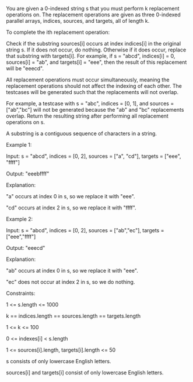 You are given a 0-indexed string s that you must perform k replacement operations on. The replacement operations are given as three 0-indexed parallel arrays, indices, sources, and targets, all of length k.

To complete the ith replacement operation:

Check if the substring sources[i] occurs at index indices[i] in the original string s.
If it does not occur, do nothing.
Otherwise if it does occur, replace that substring with targets[i].
For example, if s = "abcd", indices[i] = 0, sources[i] = "ab", and targets[i] = "eee", then the result of this replacement will be "eeecd".

All replacement operations must occur simultaneously, meaning the replacement operations should not affect the indexing of each other. The testcases will be generated such that the replacements will not overlap.

For example, a testcase with s = "abc", indices = [0, 1], and sources = ["ab","bc"] will not be generated because the "ab" and "bc" replacements overlap.
Return the resulting string after performing all replacement operations on s.

A substring is a contiguous sequence of characters in a string.



Example 1:


Input: s = "abcd", indices = [0, 2], sources = ["a", "cd"], targets = ["eee", "ffff"]

Output: "eeebffff"

Explanation:

"a" occurs at index 0 in s, so we replace it with "eee".

"cd" occurs at index 2 in s, so we replace it with "ffff".

Example 2:

Input: s = "abcd", indices = [0, 2], sources = ["ab","ec"], targets = ["eee","ffff"]

Output: "eeecd"

Explanation:

"ab" occurs at index 0 in s, so we replace it with "eee".

"ec" does not occur at index 2 in s, so we do nothing.


Constraints:

1 <= s.length <= 1000

k == indices.length == sources.length == targets.length

1 <= k <= 100

0 <= indexes[i] < s.length

1 <= sources[i].length, targets[i].length <= 50

s consists of only lowercase English letters.

sources[i] and targets[i] consist of only lowercase English letters.